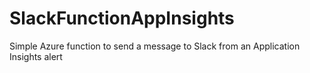 # SlackFunctionAppInsights
Simple Azure function to send a message to Slack from an Application Insights alert
